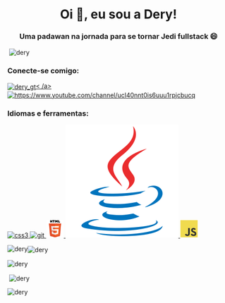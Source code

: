  <h1 align="center">Oi 👋, eu sou a Dery!</h1>
 <h3 align="center">Uma padawan na jornada para se tornar Jedi fullstack 😄</h3>
 

 
<p>&nbsp;<img align="center" src="https://github-readme-stats.vercel.app/api?username=dery&show_icons=true&locale=en" alt="dery" /></p>
 <h3 align="left" >Conecte-se comigo:</h3>
<p align="left">
<a href="https://instagram.com/dery_gt" target="blank"><img align="center" src="https: //raw.githubusercontent.com/rahuldkjain/github-profile-readme-generator/master/src/images/icons/Social/instagram.svg" alt="dery_gt" height="30" width="40" />< /a>
<a href="https://www.youtube.com/c/https://www.youtube.com/channel/ucl40nnt0is6uuu1rpjcbucq" target="blank"><img align="center" src=" https://raw.githubusercontent.com/rahuldkjain/github-profile-readme-generator/master/src/images/icons/Social/youtube.svg" alt="https://www.youtube.com/channel/ucl40nnt0is6uuu1rpjcbucq" height="30" largura="40" /></a>
</p>

<h3 align="left">Idiomas e ferramentas:</h3>
<p align="left"> <a href="https://www.w3schools.com/css/" target="_blank" rel="noreferrer"> <img src="https://raw.githubusercontent. com/devicons/devicon/master/icons/css3/css3-original-wordmark.svg" alt="css3" width="40" height="40"/> </a> <a href="https:// git-scm.com/" target="_blank" rel="noreferrer"> <img src="https://www.vectorlogo.zone/logos/git-scm/git-scm-icon.svg" alt=" git" width="40" height="40"/> </a> <a href="https://www.w3.org/html/" target="_blank" rel="noreferrer"> <img src ="https://raw.githubusercontent.com/devicons/devicon/master/icons/html5/html5-original-wordmark.svg" alt="html5" width="40" height="40"/> </a> <a href="https:// www.java.com" target="_blank" rel="noreferrer"> <img src="https://raw.githubusercontent.com/devicons/devicon/master/icons/java/java-original.svg" alt= "java" largura="40" altura="40"/> </a> <a href="https://developer.mozilla.org/en-US/docs/Web/JavaScript" target="_blank" rel ="noreferrer"> <img src="https://raw.githubusercontent.com/devicons/devicon/master/icons/javascript/javascript-original.svg" alt="javascript" width="40" height="40 "/></a> </p>

<p><img align="left" src="https://github-readme-stats.vercel.app/api/top-langs?username=dery&show_icons=true&locale=en&layout=compact" alt="dery" /> </p>

<p> <img align="center" src="https://github-readme-stats.vercel.app/api?username=dery&show_icons=true&locale=en" alt="dery" /> </p>

<p><img align="center" src="https://github-readme-streak-stats.herokuapp.com/?user=dery&" alt="dery" /></p>
 <p>&nbsp;<img align="center" src="https://user-images.githubusercontent.com/68016371/155893906-4e69790d-c137-4dff-a311-d3bdb2640079.gif" alt="dery" height="200" width="400"/></p>
</p>
</p>
<p><img align="left" src="https://github-readme-stats.vercel.app/api/top-langs?username=dery&show_icons=true&locale=en&layout=compact" alt="dery" /></p>


